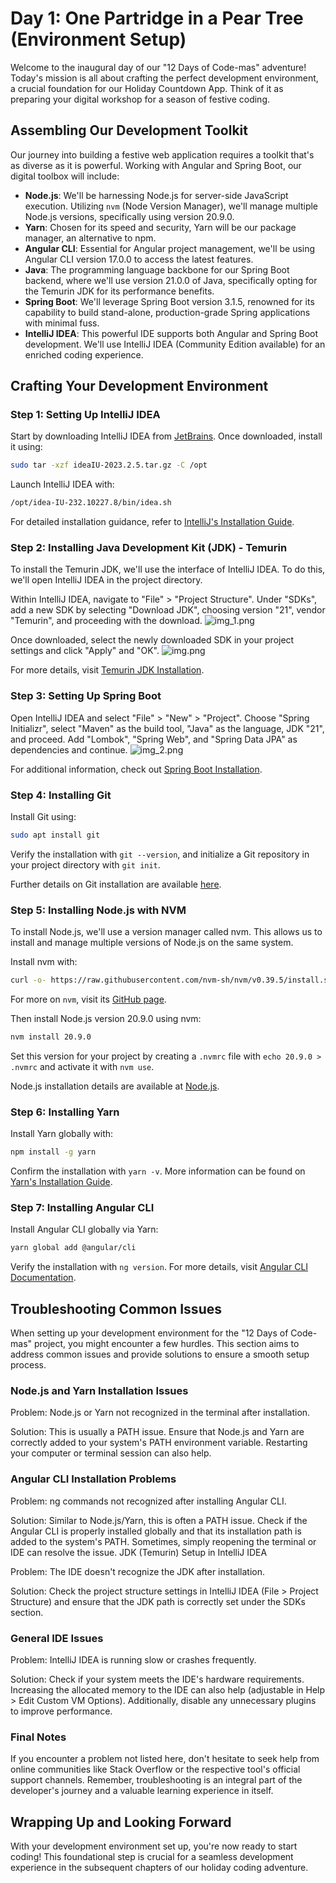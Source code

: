 # Day 1: One Partridge in a Pear Tree (Environment Setup)

Welcome to the inaugural day of our "12 Days of Code-mas" adventure! Today's mission is all about crafting the perfect development environment, a crucial foundation for our Holiday Countdown App. Think of it as preparing your digital workshop for a season of festive coding.

## Assembling Our Development Toolkit

Our journey into building a festive web application requires a toolkit that's as diverse as it is powerful. Working with Angular and Spring Boot, our digital toolbox will include:

- **Node.js**: We'll be harnessing Node.js for server-side JavaScript execution. Utilizing `nvm` (Node Version Manager), we'll manage multiple Node.js versions, specifically using version 20.9.0.
- **Yarn**: Chosen for its speed and security, Yarn will be our package manager, an alternative to npm.
- **Angular CLI**: Essential for Angular project management, we'll be using Angular CLI version 17.0.0 to access the latest features.
- **Java**: The programming language backbone for our Spring Boot backend, where we'll use version 21.0.0 of Java, specifically opting for the Temurin JDK for its performance benefits.
- **Spring Boot**: We'll leverage Spring Boot version 3.1.5, renowned for its capability to build stand-alone, production-grade Spring applications with minimal fuss.
- **IntelliJ IDEA**: This powerful IDE supports both Angular and Spring Boot development. We'll use IntelliJ IDEA (Community Edition available) for an enriched coding experience.

## Crafting Your Development Environment

### Step 1: Setting Up IntelliJ IDEA

Start by downloading IntelliJ IDEA from [JetBrains](https://www.jetbrains.com/idea/download/). Once downloaded, install it using:

```bash
sudo tar -xzf ideaIU-2023.2.5.tar.gz -C /opt
```

Launch IntelliJ IDEA with:

```bash
/opt/idea-IU-232.10227.8/bin/idea.sh
```

For detailed installation guidance, refer to [IntelliJ's Installation Guide](https://www.jetbrains.com/help/idea/installation-guide.html).

### Step 2: Installing Java Development Kit (JDK) - Temurin

To install the Temurin JDK, we'll use the interface of IntelliJ IDEA. To do this, we'll open IntelliJ IDEA in the project directory.

Within IntelliJ IDEA, navigate to "File" > "Project Structure". Under "SDKs", add a new SDK by selecting "Download JDK", choosing version "21", vendor "Temurin", and proceeding with the download.
![img_1.png](img_1.png)

Once downloaded, select the newly downloaded SDK in your project settings and click "Apply" and "OK".
![img.png](img.png)

For more details, visit [Temurin JDK Installation](https://adoptium.net/installation.html).

### Step 3: Setting Up Spring Boot

Open IntelliJ IDEA and select "File" > "New" > "Project". Choose "Spring Initializr", select "Maven" as the build tool, "Java" as the language, JDK "21", and proceed. Add "Lombok", "Spring Web", and "Spring Data JPA" as dependencies and continue.
![img_2.png](img_2.png)

For additional information, check out [Spring Boot Installation](https://spring.io/guides/gs/spring-boot/).

### Step 4: Installing Git

Install Git using:

```bash
sudo apt install git
```

Verify the installation with `git --version`, and initialize a Git repository in your project directory with `git init`.

Further details on Git installation are available [here](https://git-scm.com/book/en/v2/Getting-Started-Installing-Git).

### Step 5: Installing Node.js with NVM

To install Node.js, we'll use a version manager called nvm. This allows us to install and manage multiple versions of
Node.js on the same system. 


Install nvm with:

```bash
curl -o- https://raw.githubusercontent.com/nvm-sh/nvm/v0.39.5/install.sh | bash
```

For more on `nvm`, visit its [GitHub page](https://github.com/nvm-sh/nvm#installing-and-updating).

Then install Node.js version 20.9.0 using nvm:

```bash
nvm install 20.9.0
```

Set this version for your project by creating a `.nvmrc` file with `echo 20.9.0 > .nvmrc` and activate it with `nvm use`.

Node.js installation details are available at [Node.js](https://nodejs.org/en/download/).

### Step 6: Installing Yarn

Install Yarn globally with:

```bash
npm install -g yarn
```

Confirm the installation with `yarn -v`. More information can be found on [Yarn's Installation Guide](https://classic.yarnpkg.com/en/docs/install).

### Step 7: Installing Angular CLI

Install Angular CLI globally via Yarn:

```bash
yarn global add @angular/cli
```

Verify the installation with `ng version`. For more details, visit [Angular CLI Documentation](https://angular.io/cli).

## Troubleshooting Common Issues

When setting up your development environment for the "12 Days of Code-mas" project, you might encounter a few hurdles. This section aims to address common issues and provide solutions to ensure a smooth setup process.

### Node.js and Yarn Installation Issues

Problem: Node.js or Yarn not recognized in the terminal after installation.

Solution: This is usually a PATH issue. Ensure that Node.js and Yarn are correctly added to your system's PATH environment variable. Restarting your computer or terminal session can also help.

### Angular CLI Installation Problems

Problem: ng commands not recognized after installing Angular CLI.

Solution: Similar to Node.js/Yarn, this is often a PATH issue. Check if the Angular CLI is properly installed globally and that its installation path is added to the system's PATH. Sometimes, simply reopening the terminal or IDE can resolve the issue.
JDK (Temurin) Setup in IntelliJ IDEA

Problem: The IDE doesn't recognize the JDK after installation.

Solution: Check the project structure settings in IntelliJ IDEA (File > Project Structure) and ensure that the JDK path is correctly set under the SDKs section.

### General IDE Issues

Problem: IntelliJ IDEA is running slow or crashes frequently.

Solution: Check if your system meets the IDE's hardware requirements. Increasing the allocated memory to the IDE can also help (adjustable in Help > Edit Custom VM Options). Additionally, disable any unnecessary plugins to improve performance.

### Final Notes

If you encounter a problem not listed here, don't hesitate to seek help from online communities like Stack Overflow or the respective tool's official support channels. Remember, troubleshooting is an integral part of the developer's journey and a valuable learning experience in itself.

## Wrapping Up and Looking Forward

With your development environment set up, you're now ready to start coding! This foundational step is crucial for a seamless development experience in the subsequent chapters of our holiday coding adventure.
